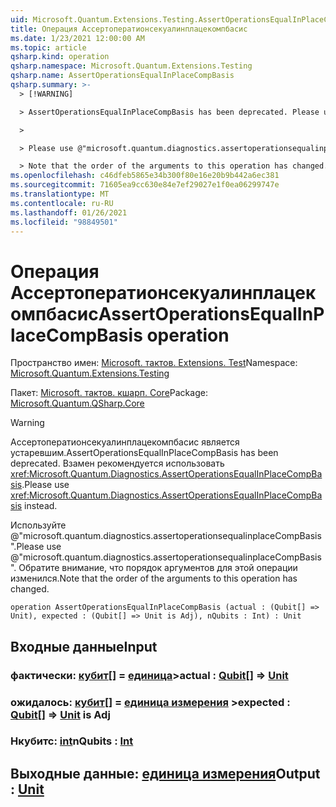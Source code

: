 ```yaml
---
uid: Microsoft.Quantum.Extensions.Testing.AssertOperationsEqualInPlaceCompBasis
title: Операция Ассертоператионсекуалинплацекомпбасис
ms.date: 1/23/2021 12:00:00 AM
ms.topic: article
qsharp.kind: operation
qsharp.namespace: Microsoft.Quantum.Extensions.Testing
qsharp.name: AssertOperationsEqualInPlaceCompBasis
qsharp.summary: >-
  > [!WARNING]

  > AssertOperationsEqualInPlaceCompBasis has been deprecated. Please use <xref:Microsoft.Quantum.Diagnostics.AssertOperationsEqualInPlaceCompBasis> instead.

  >

  > Please use @"microsoft.quantum.diagnostics.assertoperationsequalinplaceCompBasis".

  > Note that the order of the arguments to this operation has changed.
ms.openlocfilehash: c46dfeb5865e34b300f80e16e20b9b442a6ec381
ms.sourcegitcommit: 71605ea9cc630e84e7ef29027e1f0ea06299747e
ms.translationtype: MT
ms.contentlocale: ru-RU
ms.lasthandoff: 01/26/2021
ms.locfileid: "98849501"
---
```

# <a name="assertoperationsequalinplacecompbasis-operation"></a><span data-ttu-id="19393-102">Операция Ассертоператионсекуалинплацекомпбасис</span><span class="sxs-lookup"><span data-stu-id="19393-102">AssertOperationsEqualInPlaceCompBasis operation</span></span>

<span data-ttu-id="19393-103">Пространство имен: [Microsoft. тактов. Extensions. Test](xref:Microsoft.Quantum.Extensions.Testing)</span><span class="sxs-lookup"><span data-stu-id="19393-103">Namespace: [Microsoft.Quantum.Extensions.Testing](xref:Microsoft.Quantum.Extensions.Testing)</span></span>

<span data-ttu-id="19393-104">Пакет: [Microsoft. тактов. кшарп. Core](https://nuget.org/packages/Microsoft.Quantum.QSharp.Core)</span><span class="sxs-lookup"><span data-stu-id="19393-104">Package: [Microsoft.Quantum.QSharp.Core](https://nuget.org/packages/Microsoft.Quantum.QSharp.Core)</span></span>


> [!WARNING]
> <span data-ttu-id="19393-105">Ассертоператионсекуалинплацекомпбасис является устаревшим.</span><span class="sxs-lookup"><span data-stu-id="19393-105">AssertOperationsEqualInPlaceCompBasis has been deprecated.</span></span> <span data-ttu-id="19393-106">Взамен рекомендуется использовать <xref:Microsoft.Quantum.Diagnostics.AssertOperationsEqualInPlaceCompBasis>.</span><span class="sxs-lookup"><span data-stu-id="19393-106">Please use <xref:Microsoft.Quantum.Diagnostics.AssertOperationsEqualInPlaceCompBasis> instead.</span></span>
>
> <span data-ttu-id="19393-107">Используйте @"microsoft.quantum.diagnostics.assertoperationsequalinplaceCompBasis".</span><span class="sxs-lookup"><span data-stu-id="19393-107">Please use @"microsoft.quantum.diagnostics.assertoperationsequalinplaceCompBasis".</span></span>
> <span data-ttu-id="19393-108">Обратите внимание, что порядок аргументов для этой операции изменился.</span><span class="sxs-lookup"><span data-stu-id="19393-108">Note that the order of the arguments to this operation has changed.</span></span>



```qsharp
operation AssertOperationsEqualInPlaceCompBasis (actual : (Qubit[] => Unit), expected : (Qubit[] => Unit is Adj), nQubits : Int) : Unit
```


## <a name="input"></a><span data-ttu-id="19393-109">Входные данные</span><span class="sxs-lookup"><span data-stu-id="19393-109">Input</span></span>

### <a name="actual--qubit--unit"></a><span data-ttu-id="19393-110">фактически: [кубит](xref:microsoft.quantum.lang-ref.qubit)[] = [единица](xref:microsoft.quantum.lang-ref.unit)></span><span class="sxs-lookup"><span data-stu-id="19393-110">actual : [Qubit](xref:microsoft.quantum.lang-ref.qubit)[] => [Unit](xref:microsoft.quantum.lang-ref.unit)</span></span> 




### <a name="expected--qubit--unit--is-adj"></a><span data-ttu-id="19393-111">ожидалось: [кубит](xref:microsoft.quantum.lang-ref.qubit)[] = [единица измерения](xref:microsoft.quantum.lang-ref.unit) ></span><span class="sxs-lookup"><span data-stu-id="19393-111">expected : [Qubit](xref:microsoft.quantum.lang-ref.qubit)[] => [Unit](xref:microsoft.quantum.lang-ref.unit)  is Adj</span></span>




### <a name="nqubits--int"></a><span data-ttu-id="19393-112">Нкубитс: [int](xref:microsoft.quantum.lang-ref.int)</span><span class="sxs-lookup"><span data-stu-id="19393-112">nQubits : [Int](xref:microsoft.quantum.lang-ref.int)</span></span>





## <a name="output--unit"></a><span data-ttu-id="19393-113">Выходные данные: [единица измерения](xref:microsoft.quantum.lang-ref.unit)</span><span class="sxs-lookup"><span data-stu-id="19393-113">Output : [Unit](xref:microsoft.quantum.lang-ref.unit)</span></span>

